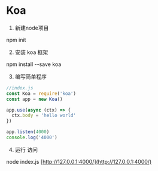 # Koa

1. 新建node项目

npm init

2. 安装 koa 框架

npm install  --save koa

3. 编写简单程序

```javascript
//index.js
const Koa = require('koa')
const app = new Koa()

app.use(async (ctx) => {
  ctx.body = 'hello world'
})

app.listen(4000)
console.log('4000')
```

4. 运行 访问

node index.js
[http://127.0.0.1:4000/](http://127.0.0.1:4000/)
